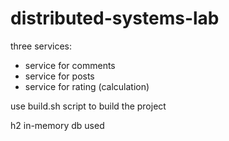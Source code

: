 # distributed-systems-lab

three services:
- service for comments
- service for posts
- service for rating (calculation)

use build.sh script to build the project

h2 in-memory db used
